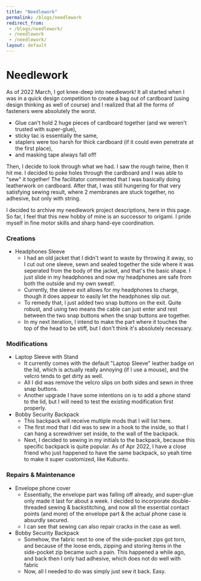 ```yaml
---
title: "Needlework"
permalink: /blogs/needlework
redirect_from:
 - /blogs/needlework/
 - /needlework
 - /needlework/
layout: default
---
```


# Needlework

As of <timestamp>2022 March</timestamp>, I got knee-deep into needlework! It all started when I was in a quick design competition to create a bag out of cardboard (using design thinking as well of course) and I realized that all the forms of fasteners were absolutely the worst. 
- Glue can't hold 2 huge pieces of cardboard together (and we weren't trusted with super-glue), 
- sticky tac is essentially the same, 
- staplers were too harsh for thick cardboard (if it could even penetrate at the first place), 
- and masking tape always fall off!

Then, I decide to look through what we had. I saw the rough twine, then it hit me. I decided to poke holes through the cardboard and I was able to "sew" it together! The facilitator commented that I was basically doing leatherwork on cardboard. After that, I was still hungering for that very satisfying sewing result, where 2 membranes are stuck together, no adhesive, but only with string. 

I decided to archive my needlework project descriptions, here in this page. So far, I feel that this new hobby of mine is an successor to origami. I pride myself in fine motor skills and sharp hand-eye coordination. 

### Creations
- Headphones Sleeve
    - I had an old jacket that I didn't want to waste by throwing it away, so I cut out one sleeve, sewn and sealed together the side where it was seperated from the body of the jacket, and that's the basic shape. I just slide in my headphones and now my headphones are safe from both the outside and my own sweat!. 
    - Currently, the sleeve exit allows for my headphones to charge, though it does appear to easily let the headphones slip out.
    - To remedy that, I just added two snap buttons on the exit. Quite robust, and using two means the cable can just enter and rest between the two snap buttons when the snap buttons are together.
    - In my next iteration, I intend to make the part where it touches the top of the head to be stiff, but I don't think it's absolutely necessary.

### Modifications
- Laptop Sleeve with Stand
    - It currently comes with the default "Laptop Sleeve" leather badge on the lid, which is actually really annoying (if I use a mouse), and the velcro tends to get dirty as well. 
    - All I did was remove the velcro slips on both sides and sewn in three snap buttons. 
    - Another upgrade I have some intentions on is to add a phone stand to the lid, but I will need to test the existing modification first properly.
- Bobby Security Backpack
    - This backpack will receive multiple mods that I will list here.
    - The first mod that I did was to sew in a hook to the inside, so that I can hang a screwdriver set inside, to the wall of the backpack.
    - Next, I decided to sewing in my initials to the backpack, because this specific backpack is quite popular. As of <span class="timestampt">Apr 2022</span>, I have a close friend who just happened to have the same backpack, so yeah time to make it super customized, like Kubuntu.

### Repairs & Maintenance
- Envelope phone cover
    - Essentially, the envelope part was falling off already, and super-glue only made it last for about a week. I decided to incorporate double-threaded sewing & backstitching, and now all the essential contact points (and more) of the envelope part & the actual phone case is absurdly secured. 
    - I can see that sewing can also repair cracks in the case as well.
- Bobby Security Backpack
    - Somehow, the fabric next to one of the side-pocket zips got torn, and because of the loose ends, zipping and storing items in the side-pocket zip became such a pain. This happened a while ago, and back then I only had adhesive, which does not do well with fabric
    - Now, all I needed to do was simply just sew it back. Easy. 